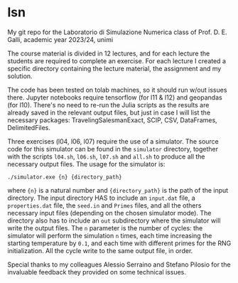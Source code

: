 # lsn
My git repo for the Laboratorio di Simulazione Numerica class of Prof. D. E. Galli, academic year 2023/24, unimi

The course material is divided in 12 lectures, and for each lecture the students are required to complete an exercise. For each lecture I created a specific directory containing the lecture material, the assignment and my solution.

The code has been tested on tolab machines, so it should run w/out issues there. Jupyter notebooks require tensorflow (for l11 & l12) and geopandas (for l10). There's no need to re-run the Julia scripts as the results are already saved in the relevant output files, but just in case I will list the necessary packages: TravelingSalesmanExact, SCIP, CSV, DataFrames, DelimitedFiles.

Three exercises (l04, l06, l07) require the use of a simulator. The source code for this simulator can be found in the `simulator` directory, together with the scripts `l04.sh`, `l06.sh`, `l07.sh` and `all.sh` to produce all the necessary output files. The usage for the simulator is:

`./simulator.exe {n} {directory_path}`

where `{n}` is a natural number and `{directory_path}` is the path of the input directory. The input directory HAS to include an `input.dat` file, a `properties.dat` file, the `seed.in` and `Primes` files, and all the others necessary input files (depending on the chosen simulator mode). The directory also has to include an `out` subdirectory where the simulator will write the output files. The `n` parameter is the number of cycles: the simulator will perform the simulation `n` times, each time increasing the starting temperature by `0.1`, and each time with different primes for the RNG initialization. All the cycle write to the same output file, in order.

Special thanks to my colleagues Alessio Serraino and Stefano Pilosio for the invaluable feedback they provided on some technical issues.
